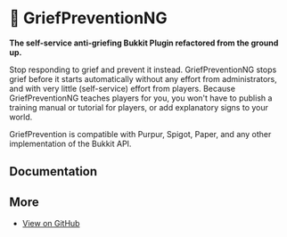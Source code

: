 # 🏡 GriefPreventionNG

<!--
![GitHub tag (with filter)](https://img.shields.io/github/v/tag/tinyoverflow/griefpreventionng?style=flat-square&label=Latest%20Version)
![GitHub issues](https://img.shields.io/github/issues/tinyoverflow/griefpreventionng?style=flat-square&label=Issues)
![GitHub last commit (branch)](https://img.shields.io/github/last-commit/tinyoverflow/griefpreventionng/main?style=flat-square&label=Last%20Commit)
![GitHub Workflow Status (with event)](https://img.shields.io/github/actions/workflow/status/tinyoverflow/griefpreventionng/maven.yml?style=flat-square&label=Build)
![GitHub all releases](https://img.shields.io/github/downloads/tinyoverflow/griefpreventionng/total?style=flat-square&logo=github&label=Downloads)
![Modrinth Downloads](https://img.shields.io/modrinth/dt/15lfFvuG?style=flat-square&logo=modrinth&label=Downloads)
![bStats Servers](https://img.shields.io/bstats/servers/19291?style=flat-square&label=Servers)
-->

**The self-service anti-griefing Bukkit Plugin refactored from the ground up.**

Stop responding to grief and prevent it instead. GriefPreventionNG stops grief before it starts automatically without
any effort from administrators, and with very little (self-service) effort from players. Because GriefPreventionNG
teaches players for you, you won't have to publish a training manual or tutorial for players, or add explanatory signs
to your world.

GriefPrevention is compatible with Purpur, Spigot, Paper, and any other implementation of the Bukkit API.

## Documentation

## More

- [View on GitHub](https://github.com/tinyoverflow/griefpreventionng)